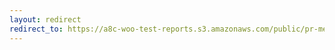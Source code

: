 ```yaml
---
layout: redirect
redirect_to: https://a8c-woo-test-reports.s3.amazonaws.com/public/pr-merge/39861/api/index.html
---
```

